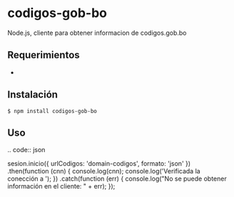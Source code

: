 codigos-gob-bo
==============

Node.js, cliente para obtener informacion de codigos.gob.bo

## Requerimientos

*

## Instalación

    $ npm install codigos-gob-bo

## Uso

.. code:: json

  sesion.inicio({
    urlCodigos: 'domain-codigos',
    formato: 'json'
  })
  .then(function (cnn) {
    console.log(cnn);
    console.log('Verificada la conección a ');
  })
  .catch(function (err) {
    console.log("No se puede obtener información en el cliente: " + err);
  });
